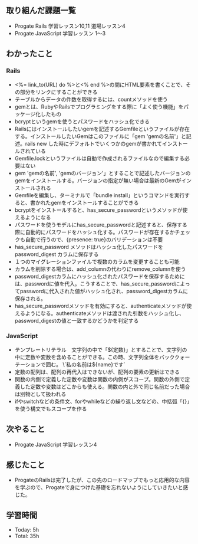 ## 取り組んだ課題一覧
- Progate Rails 学習レッスン10,11 道場レッスン4
- Progate JavaScript 学習レッスン 1〜3
## わかったこと
### Rails
- <%= link_to(URL) do %>と<% end %>の間にHTML要素を書くことで、その部分をリンクにすることができる
- テーブルからデータの件数を取得するには、countメソッドを使う
- gemとは、RubyやRailsでプログラミングをする際に「よく使う機能」をパッケージ化したもの
- bcryptというgemを使うとパスワードをハッシュ化できる
- Railsにはインストールしたいgemを記述するGemfileというファイルが存在する。インストールしたいGemはこのファイルに「gem 'gemの名前'」と記述。rails new した時にデフォルトでいくつかのgemが書かれてインストールされている
- Gemfile.lockというファイルは自動で作成されるファイルなので編集する必要はない
- gem 'gemの名前', 'gemのバージョン'」とすることで記述したバージョンのgemをインストールする。バージョンの指定が無い場合は最新のGemがインストールされる
- Gemfileを編集し、ターミナルで「bundle install」というコマンドを実行すると、書かれたgemをインストールすることができる
- bcryptをインストールすると、has_secure_passwordというメソッドが使えるようになる
- パスワードを使うモデルにhas_secure_passwordと記述すると、保存する際に自動的にパスワードをハッシュ化する。パスワードが存在するかチェックも自動で行うので、{presence: true}のバリデーションは不要
- has_secure_password メソッドはハッシュ化したパスワードを password_digest カラムに保存する
- １つのマイグレーションファイルで複数のカラムを変更することも可能
- カラムを削除する場合は、add_columnの代わりにremove_columnを使う
- password_digestカラムにハッシュ化されたパスワードを保存するためには、passwordに値を代入。こうすることで、has_secure_passwordによってpasswordに代入された値がハッシュ化され、password_digestカラムに保存される。
- has_secure_passwordメソッドを有効にすると、authenticateメソッドが使えるようになる。authenticateメソッドは渡された引数をハッシュ化し、password_digestの値と一致するかどうかを判定する

### JavaScript
- テンプレートリテラル　文字列の中で「${定数}」とすることで、文字列の中に定数や変数を含めることができる。この時、文字列全体をバッククォーテーションで囲む。 \`私の名前は${name}です\`
- 定数の配列は、配列の再代入はできないが、配列の要素の更新はできる
- 関数の内側で定義した定数や変数は関数の内側がスコープ。関数の外側で定義した定数や変数はどこからも使える。関数の内と外で同じ名前だった場合は別物として扱われる
- ifやswitchなどの条件文、forやwhileなどの繰り返し文などの、中括弧「{}」を使う構文でもスコープを作る
## 次やること
- Progate JavaScript 学習レッスン4
## 感じたこと
- ProgateのRailsは完了したが、この先のロードマップでもっと応用的な内容を学ぶので、Progateで身につけた基礎を忘れないようにしていきたいと感じた。
## 学習時間
- Today: 5h
- Total: 35h
